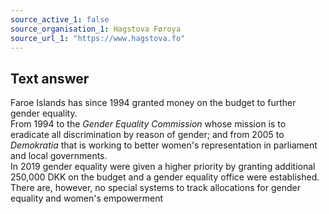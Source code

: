 ```yaml
---
source_active_1: false
source_organisation_1: Hagstova Føroya
source_url_1: "https://www.hagstova.fo"
---
```

## Text answer  
Faroe Islands has since 1994 granted money on the budget to further gender equality.  
From 1994 to the *Gender Equality Commission* whose mission is to eradicate all discrimination by reason of gender; and from 2005 to *Demokratia* that is working to better women's representation in parliament and local governments.  
In 2019 gender equality were given a higher priority by granting additional 250,000 DKK on the budget and a gender equality office were established.  
There are, however, no special systems to track allocations for gender equality and women's empowerment
